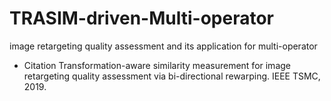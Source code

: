 # TRASIM-driven-Multi-operator
image retargeting quality assessment and its application for multi-operator 

  - Citation
Transformation-aware similarity measurement for image retargeting quality assessment via bi-directional rewarping. IEEE TSMC, 2019.
